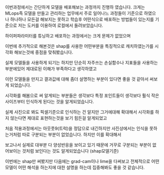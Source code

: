 이번과정에서는 간단하게 모델을 배포해보는 과정까지 진행하 였습니다.
크게는 MLops즉 모델을 만들고 관리하는 업무에서 주로 일어나느 과정들이 기준으로 하였으나
하나하나 모든걸 해보지는 못하고 학습후 어떤식으로 배포하는 방법들이 있는지를 기준으로 저는 도커를 이용하여 로컬에서 돌려보았습니다.

하이퍼파라미터를 튜닝하고 배포하는 과정에서는 크게 문제가 없었으며

이번에 추가적으로 해본것은 shap를 사용한 어떤부분을 특징적으로 캐치하였는가를 시각화 해보는것에 중점을 맞춰봤습니다.

실제 모델들을 사용하게 되기는 하지만 단순히 자주쓰는 손실함수나 지표들을 사용하는 부분에있어 제대로된 이해가 부족하다고 생각하였고

이런 모델들을 만지고 결과값에 대해 좀더 설명하는 부분이 있다면 좋을 것 같아서 써보게 되었습니다.

시각화를 해봄으로 써 알게되는 부분들은 생각보다 특정 포인트들이 생각보다 훨식 작은 사이즈부터 인식하게 된다는 것을 알게되었습니다.

실제 사진으로 봐도 픽셀기준으로 인식하는 건 알지만 그거에대해 확대해서 시각화를 하지 않는다면 제대로 표현하는것을 보기 힘든걸 알게되었고

처음 적용과정에서는 아웃풋9(트럭)을 정답으로 내긴하지만 사진상에서는 인식을 못하는거처럼 따로 구분되는 부분이 없었습니다. 하지만 이를 확대해서

보고나서 실제로 대부분 다 양성반응을 보이고 있기 때문에 거꾸로 구분되는 부분이 없어보이는 것처럼 보인다는 것도 알게되었습니다 (shap모델기준)

이번에는 shap만 써봤지만 다음에는 grad-cam이나 lime을 다써보고 전체적으로 어떤 모델이 어떤 해석을 하는지에 대한 설명을 하는데 집중해봐도 좋을 것 같습니다.